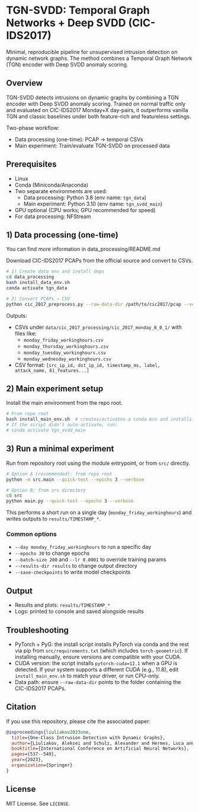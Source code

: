 # TGN-SVDD: Temporal Graph Networks + Deep SVDD (CIC-IDS2017)

Minimal, reproducible pipeline for unsupervised intrusion detection on dynamic network graphs. The method combines a Temporal Graph Network (TGN) encoder with Deep SVDD anomaly scoring.

## Overview
TGN-SVDD detects intrusions on dynamic graphs by combining a TGN encoder with Deep SVDD anomaly scoring. Trained on normal traffic only and evaluated on CIC-IDS2017 Monday+X day-pairs, it outperforms vanilla TGN and classic baselines under both feature-rich and featureless settings.

Two-phase workflow:
- Data processing (one-time): PCAP → temporal CSVs
- Main experiment: Train/evaluate TGN-SVDD on processed data

## Prerequisites
- Linux
- Conda (Miniconda/Anaconda)
- Two separate environments are used:
  - Data processing: Python 3.8 (env name: `tgn_data`)
  - Main experiment: Python 3.10 (env name: `tgn_svdd_main`)
- GPU optional (CPU works; GPU recommended for speed)
- For data processing: NFStream

## 1) Data processing (one-time)

You can find more information in data_processing/README.md

Download CIC-IDS2017 PCAPs from the official source and convert to CSVs.

```bash
# 1) Create data env and install deps
cd data_processing
bash install_data_env.sh
conda activate tgn_data

# 2) Convert PCAPs → CSV
python cic_2017_preprocess.py --raw-data-dir /path/to/cic2017/pcap --verbose
```

Outputs:
- CSVs under `data/cic_2017_processing/cic_2017_monday_0_0_1/` with files like:
   - `monday_friday_workinghours.csv`
   - `monday_thursday_workinghours.csv`
   - `monday_tuesday_workinghours.csv`
   - `monday_wednesday_workinghours.csv`
- CSV format: `[src_ip_id, dst_ip_id, timestamp_ms, label, attack_name, 61_features...]`


## 2) Main experiment setup
Install the main environment from the repo root.

```bash
# From repo root
bash install_main_env.sh  # creates/activates a conda env and installs src deps
# If the script didn’t auto-activate, run:
# conda activate tgn_svdd_main
```

## 3) Run a minimal experiment
Run from repository root using the module entrypoint, or from `src/` directly.

```bash
# Option A (recommended): from repo root
python -m src.main --quick-test --epochs 3 --verbose

# Option B: from src directory
cd src
python main.py --quick-test --epochs 3 --verbose
```

This performs a short run on a single day (`monday_friday_workinghours`) and writes outputs to `results/TIMESTAMP_*`.

### Common options
- `--day monday_friday_workinghours` to run a specific day
- `--epochs 30` to change epochs
- `--batch-size 200` and `--lr 0.0001` to override training params
- `--results-dir results` to change output directory
- `--save-checkpoints` to write model checkpoints

## Output
- Results and plots: `results/TIMESTAMP_*` 
- Logs: printed to console and saved alongside results

## Troubleshooting
- PyTorch + PyG: the install script installs PyTorch via conda and the rest via pip from `src/requirements.txt` (which includes `torch-geometric`). If installing manually, ensure versions are compatible with your CUDA.
- CUDA version: the script installs `pytorch-cuda=12.1` when a GPU is detected. If your system supports a different CUDA (e.g., 11.8), edit `install_main_env.sh` to match your driver, or run CPU-only.
- Data path: ensure `--raw-data-dir` points to the folder containing the CIC-IDS2017 PCAPs.


## Citation
If you use this repository, please cite the associated paper:

```bibtex
@inproceedings{liuliakov2023one,
  title={One-Class Intrusion Detection with Dynamic Graphs},
  author={Liuliakov, Aleksei and Schulz, Alexander and Hermes, Luca and Hammer, Barbara},
  booktitle={International Conference on Artificial Neural Networks},
  pages={537--549},
  year={2023},
  organization={Springer}
}
```

## License
MIT License. See `LICENSE`.
